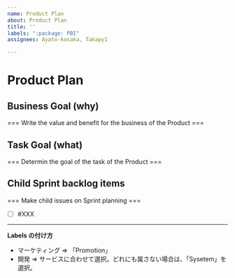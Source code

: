 ```yaml
---
name: Product Plan
about: Product Plan
title: ''
labels: ":package: PBI"
assignees: Ayato-kosaka, Takapy1

---
```


# Product Plan

## Business Goal (why)
=== Write the value and benefit for the business of the Product ===

## Task Goal (what)
=== Determin the goal of the task of the Product ===

## Child Sprint backlog items
=== Make child issues on Sprint planning ===
- [ ] #XXX

---
**Labels の付け方**  
* マーケティング => 「Promotion」  
* 開発 => サービスに合わせて選択。どれにも属さない場合は、「Sysetem」を選択。
